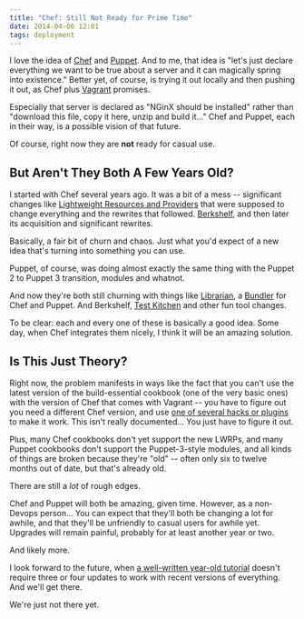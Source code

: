 ```yaml
---
title: "Chef: Still Not Ready for Prime Time"
date: 2014-04-06 12:01
tags: deployment
---
```


I love the idea of <a href="http://www.getchef.com">Chef</a> and <a
href="http://puppetlabs.com">Puppet</a>. And to me, that idea is
"let's just declare everything we want to be true about a server and
it can magically spring into existence." Better yet, of course, is
trying it out locally and then pushing it out, as Chef plus <a
href="http://vagrantup.com">Vagrant</a> promises.

Especially that server is declared as "NGinX should be installed"
rather than "download this file, copy it here, unzip and build it..."
Chef and Puppet, each in their way, is a possible vision of that
future.

Of course, right now they are <b>not</b> ready for casual use.

## But Aren't They Both A Few Years Old?

I started with Chef several years ago. It was a bit of a mess --
significant changes like <a
href="http://docs.opscode.com/lwrp.html">Lightweight Resources and
Providers</a> that were supposed to change everything and the rewrites
that followed. <a href="http://berkshelf.com/">Berkshelf</a>, and
then later its acquisition and significant rewrites.

Basically, a fair bit of churn and chaos. Just what you'd expect of a
new idea that's turning into something you can use.

Puppet, of course, was doing almost exactly the same thing with the
Puppet 2 to Puppet 3 transition, modules and whatnot.

And now they're both still churning with things like <a
href="https://github.com/applicationsonline/librarian">Librarian</a>,
a <a href="http://gembundler.org">Bundler</a> for Chef and Puppet.
And Berkshelf, <a
href="https://github.com/test-kitchen/test-kitchen">Test Kitchen</a>
and other fun tool changes.

To be clear: each and every one of these is basically a good idea.
Some day, when Chef integrates them nicely, I think it will be an
amazing solution.

## Is This Just Theory?

Right now, the problem manifests in ways like the fact that you can't use
the latest version of the build-essential cookbook (one of the very
basic ones) with the version of Chef that comes with Vagrant -- you
have to figure out you need a different Chef version, and use <a
href="http://stackoverflow.com/questions/11325479/how-to-control-the-version-of-chef-that-vagrant-uses-to-provision-vms">one
of several hacks or plugins</a> to make it work. This isn't really
documented... You just have to figure it out.

Plus, many Chef cookbooks don't yet support the new LWRPs, and many
Puppet cookbooks don't support the Puppet-3-style modules, and all
kinds of things are broken because they're "old" -- often only six to
twelve months out of date, but that's already old.

There are still a <i>lot</i> of rough edges.

Chef and Puppet will both be amazing, given time. However, as a
non-Devops person... You can expect that they'll both be changing a
lot for awhile, and that they'll be unfriendly to casual users for
awhile yet. Upgrades will remain painful, probably for at least
another year or two.

And likely more.

I look forward to the future, when <a
href="https://leopard.in.ua/2013/01/04/chef-solo-getting-started-part-1">a
well-written year-old tutorial</a> doesn't require three or four
updates to work with recent versions of everything. And we'll get
there.

We're just not there yet.
